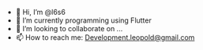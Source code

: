 - 👋 Hi, I’m @l6s6
- 🌱 I’m currently programming using Flutter
- 💞️ I’m looking to collaborate on ...
- 📫 How to reach me: Development.leopold@gmail.com
